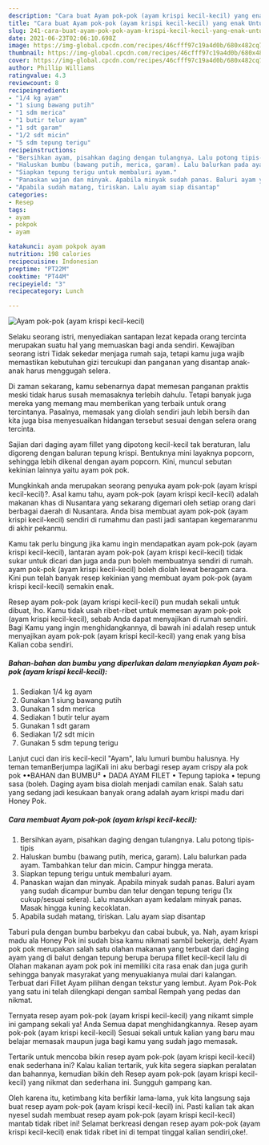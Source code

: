 ```yaml
---
description: "Cara buat Ayam pok-pok (ayam krispi kecil-kecil) yang enak Untuk Jualan"
title: "Cara buat Ayam pok-pok (ayam krispi kecil-kecil) yang enak Untuk Jualan"
slug: 241-cara-buat-ayam-pok-pok-ayam-krispi-kecil-kecil-yang-enak-untuk-jualan
date: 2021-06-23T02:06:10.698Z
image: https://img-global.cpcdn.com/recipes/46cfff97c19a4d0b/680x482cq70/ayam-pok-pok-ayam-krispi-kecil-kecil-foto-resep-utama.jpg
thumbnail: https://img-global.cpcdn.com/recipes/46cfff97c19a4d0b/680x482cq70/ayam-pok-pok-ayam-krispi-kecil-kecil-foto-resep-utama.jpg
cover: https://img-global.cpcdn.com/recipes/46cfff97c19a4d0b/680x482cq70/ayam-pok-pok-ayam-krispi-kecil-kecil-foto-resep-utama.jpg
author: Phillip Williams
ratingvalue: 4.3
reviewcount: 8
recipeingredient:
- "1/4 kg ayam"
- "1 siung bawang putih"
- "1 sdm merica"
- "1 butir telur ayam"
- "1 sdt garam"
- "1/2 sdt micin"
- "5 sdm tepung terigu"
recipeinstructions:
- "Bersihkan ayam, pisahkan daging dengan tulangnya. Lalu potong tipis-tipis"
- "Haluskan bumbu (bawang putih, merica, garam). Lalu balurkan pada ayam. Tambahkan telur dan micin. Campur hingga merata."
- "Siapkan tepung terigu untuk membaluri ayam."
- "Panaskan wajan dan minyak. Apabila minyak sudah panas. Baluri ayam yang sudah dicampur bumbu dan telur dengan tepung terigu (1x cukup/sesuai selera). Lalu masukkan ayam kedalam minyak panas. Masak hingga kuning kecoklatan."
- "Apabila sudah matang, tiriskan. Lalu ayam siap disantap"
categories:
- Resep
tags:
- ayam
- pokpok
- ayam

katakunci: ayam pokpok ayam 
nutrition: 198 calories
recipecuisine: Indonesian
preptime: "PT22M"
cooktime: "PT44M"
recipeyield: "3"
recipecategory: Lunch

---
```



![Ayam pok-pok (ayam krispi kecil-kecil)](https://img-global.cpcdn.com/recipes/46cfff97c19a4d0b/680x482cq70/ayam-pok-pok-ayam-krispi-kecil-kecil-foto-resep-utama.jpg)

Selaku seorang istri, menyediakan santapan lezat kepada orang tercinta merupakan suatu hal yang memuaskan bagi anda sendiri. Kewajiban seorang istri Tidak sekedar menjaga rumah saja, tetapi kamu juga wajib memastikan kebutuhan gizi tercukupi dan panganan yang disantap anak-anak harus menggugah selera.

Di zaman  sekarang, kamu sebenarnya dapat memesan panganan praktis meski tidak harus susah memasaknya terlebih dahulu. Tetapi banyak juga mereka yang memang mau memberikan yang terbaik untuk orang tercintanya. Pasalnya, memasak yang diolah sendiri jauh lebih bersih dan kita juga bisa menyesuaikan hidangan tersebut sesuai dengan selera orang tercinta. 

Sajian dari daging ayam fillet yang dipotong kecil-kecil tak beraturan, lalu digoreng dengan baluran tepung krispi. Bentuknya mini layaknya popcorn, sehingga lebih dikenal dengan ayam popcorn. Kini, muncul sebutan kekinian lainnya yaitu ayam pok pok.

Mungkinkah anda merupakan seorang penyuka ayam pok-pok (ayam krispi kecil-kecil)?. Asal kamu tahu, ayam pok-pok (ayam krispi kecil-kecil) adalah makanan khas di Nusantara yang sekarang digemari oleh setiap orang dari berbagai daerah di Nusantara. Anda bisa membuat ayam pok-pok (ayam krispi kecil-kecil) sendiri di rumahmu dan pasti jadi santapan kegemaranmu di akhir pekanmu.

Kamu tak perlu bingung jika kamu ingin mendapatkan ayam pok-pok (ayam krispi kecil-kecil), lantaran ayam pok-pok (ayam krispi kecil-kecil) tidak sukar untuk dicari dan juga anda pun boleh membuatnya sendiri di rumah. ayam pok-pok (ayam krispi kecil-kecil) boleh diolah lewat beragam cara. Kini pun telah banyak resep kekinian yang membuat ayam pok-pok (ayam krispi kecil-kecil) semakin enak.

Resep ayam pok-pok (ayam krispi kecil-kecil) pun mudah sekali untuk dibuat, lho. Kamu tidak usah ribet-ribet untuk memesan ayam pok-pok (ayam krispi kecil-kecil), sebab Anda dapat menyajikan di rumah sendiri. Bagi Kamu yang ingin menghidangkannya, di bawah ini adalah resep untuk menyajikan ayam pok-pok (ayam krispi kecil-kecil) yang enak yang bisa Kalian coba sendiri.

<!--inarticleads1-->

##### Bahan-bahan dan bumbu yang diperlukan dalam menyiapkan Ayam pok-pok (ayam krispi kecil-kecil):

1. Sediakan 1/4 kg ayam
1. Gunakan 1 siung bawang putih
1. Gunakan 1 sdm merica
1. Sediakan 1 butir telur ayam
1. Gunakan 1 sdt garam
1. Sediakan 1/2 sdt micin
1. Gunakan 5 sdm tepung terigu


Lanjut cuci dan iris kecil-kecil &#34;Ayam&#34;, lalu lumuri bumbu halusnya. Hy teman temanBerjumpa lagiKali ini aku berbagi resep ayam crispy ala pok pok ••BAHAN dan BUMBU² • DADA AYAM FILET • Tepung tapioka • tepung sasa (boleh. Daging ayam bisa diolah menjadi camilan enak. Salah satu yang sedang jadi kesukaan banyak orang adalah ayam krispi madu dari Honey Pok. 

<!--inarticleads2-->

##### Cara membuat Ayam pok-pok (ayam krispi kecil-kecil):

1. Bersihkan ayam, pisahkan daging dengan tulangnya. Lalu potong tipis-tipis
1. Haluskan bumbu (bawang putih, merica, garam). Lalu balurkan pada ayam. Tambahkan telur dan micin. Campur hingga merata.
1. Siapkan tepung terigu untuk membaluri ayam.
1. Panaskan wajan dan minyak. Apabila minyak sudah panas. Baluri ayam yang sudah dicampur bumbu dan telur dengan tepung terigu (1x cukup/sesuai selera). Lalu masukkan ayam kedalam minyak panas. Masak hingga kuning kecoklatan.
1. Apabila sudah matang, tiriskan. Lalu ayam siap disantap


Taburi pula dengan bumbu barbekyu dan cabai bubuk, ya. Nah, ayam krispi madu ala Honey Pok ini sudah bisa kamu nikmati sambil bekerja, deh! Ayam pok pok merupakan salah satu olahan makanan yang terbuat dari daging ayam yang di balut dengan tepung berupa berupa fillet kecil-kecil lalu di Olahan makanan ayam pok pok ini memiliki cita rasa enak dan juga gurih sehingga banyak masyrakat yang menyuakianya mulai dari kalangan. Terbuat dari Fillet Ayam pilihan dengan tekstur yang lembut. Ayam Pok-Pok yang satu ini telah dilengkapi dengan sambal Rempah yang pedas dan nikmat. 

Ternyata resep ayam pok-pok (ayam krispi kecil-kecil) yang nikamt simple ini gampang sekali ya! Anda Semua dapat menghidangkannya. Resep ayam pok-pok (ayam krispi kecil-kecil) Sesuai sekali untuk kalian yang baru mau belajar memasak maupun juga bagi kamu yang sudah jago memasak.

Tertarik untuk mencoba bikin resep ayam pok-pok (ayam krispi kecil-kecil) enak sederhana ini? Kalau kalian tertarik, yuk kita segera siapkan peralatan dan bahannya, kemudian bikin deh Resep ayam pok-pok (ayam krispi kecil-kecil) yang nikmat dan sederhana ini. Sungguh gampang kan. 

Oleh karena itu, ketimbang kita berfikir lama-lama, yuk kita langsung saja buat resep ayam pok-pok (ayam krispi kecil-kecil) ini. Pasti kalian tak akan nyesel sudah membuat resep ayam pok-pok (ayam krispi kecil-kecil) mantab tidak ribet ini! Selamat berkreasi dengan resep ayam pok-pok (ayam krispi kecil-kecil) enak tidak ribet ini di tempat tinggal kalian sendiri,oke!.

